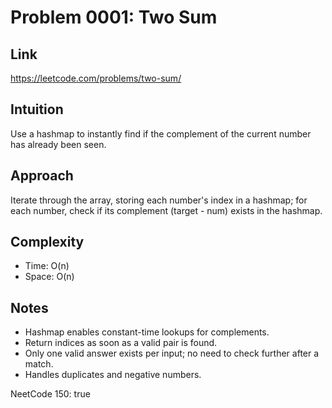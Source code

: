 # Problem 0001: Two Sum

## Link
https://leetcode.com/problems/two-sum/

## Intuition
Use a hashmap to instantly find if the complement of the current number has already been seen.

## Approach
Iterate through the array, storing each number's index in a hashmap; for each number, check if its complement (target - num) exists in the hashmap.

## Complexity
- Time: O(n)
- Space: O(n)

## Notes
- Hashmap enables constant-time lookups for complements.
- Return indices as soon as a valid pair is found.
- Only one valid answer exists per input; no need to check further after a match.
- Handles duplicates and negative numbers.

NeetCode 150: true
